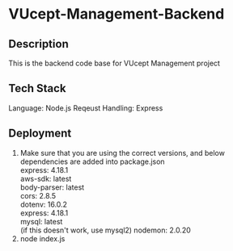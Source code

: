 # VUcept-Management-Backend

## Description
This is the backend code base for VUcept Management project

## Tech Stack
Language: Node.js
Reqeust Handling: Express

## Deployment

1. Make sure that you are using the correct versions, and below dependencies are added into package.json<br/>
    express: 4.18.1<br/>
    aws-sdk: latest<br/>
    body-parser: latest<br/>
    cors: 2.8.5<br/>
    dotenv: 16.0.2<br/>
    express: 4.18.1<br/>
    mysql: latest<br/>
    (if this doesn't work, use mysql2)
    nodemon: 2.0.20
2. node index.js